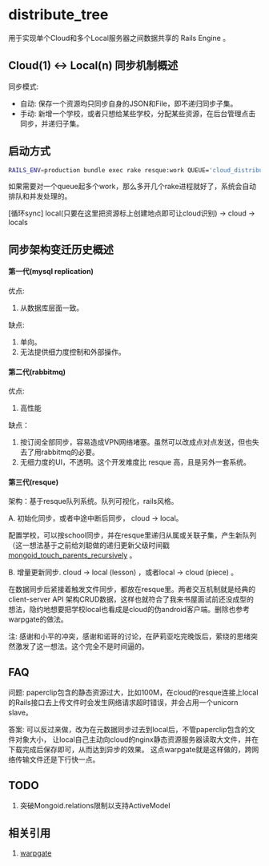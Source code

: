 distribute_tree
===============
用于实现单个Cloud和多个Local服务器之间数据共享的 Rails Engine 。

Cloud(1) <-> Local(n) 同步机制概述
---------------
同步模式:

* 自动: 保存一个资源均只同步自身的JSON和File，即不递归同步子集。
* 手动: 新增一个学校，或者只想给某些学校，分配某些资源，在后台管理点击同步，并递归子集。

启动方式
---------------

```bash
RAILS_ENV=production bundle exec rake resque:work QUEUE='cloud_distribute_tree' --trace
```

如果需要对一个queue起多个work，那么多开几个rake进程就好了，系统会自动排队和并发处理的。

[循环sync] local(只要在这里把资源标上创建地点即可让cloud识别) -> cloud -> locals

同步架构变迁历史概述
---------------
#### 第一代(mysql replication)

优点:

1. 从数据库层面一致。

缺点:

1. 单向。
1. 无法提供细力度控制和外部操作。

#### 第二代(rabbitmq)

优点:

1. 高性能

缺点：

1. 按订阅全部同步，容易造成VPN网络堵塞。虽然可以改成点对点发送，但也失去了用rabbitmq的必要。
2. 无细力度的UI，不透明。这个开发难度比 resque 高，且是另外一套系统。

#### 第三代(resque)
架构：基于resque队列系统。队列可视化，rails风格。

A. 初始化同步，或者中途中断后同步， cloud -> local。

配置学校，可以按school同步，并在resque里递归从属或关联子集，产生新队列（这一想法基于之前给刘聪做的递归更新父级时间戳 [mongoid_touch_parents_recursively](https://github.com/SunshineLibrary/mongoid_touch_parents_recursively) 。

B. 增量更新同步. cloud -> local (lesson) ，或者local -> cloud (piece) 。

在数据同步后紧接着触发文件同步，都放在resque里。两者交互机制就是经典的client-server API 架构CRUD数据，这样也就符合了我来书屋面试前还没成型的想法，隐约地想要把学校local也看成是cloud的伪android客户端。删除也参考warpgate的做法。

注: 感谢和小平的冲突，感谢和诺哥的讨论，在萨莉亚吃完晚饭后，萦绕的思绪突然激发了这一想法。这个完全不是时间逼的。

FAQ
---------------
问题: paperclip包含的静态资源过大，比如100M，在cloud的resque连接上local的Rails接口去上传文件时会发生网络请求超时错误，并会占用一个unicorn slave。

答案: 可以反过来做，改为在元数据同步过去到local后，不管paperclip包含的文件对象大小，
      让local自己主动向cloud的nginx静态资源服务器读取大文件，并在下载完成后保存即可，从而达到异步的效果。
      这点warpgate就是这样做的，跨网络传输文件还是下行快一点。

TODO
---------------
1. 突破Mongoid.relations限制以支持ActiveModel

相关引用
---------------
1. [warpgate](https://github.com/SunshineLibrary/warpgate)
